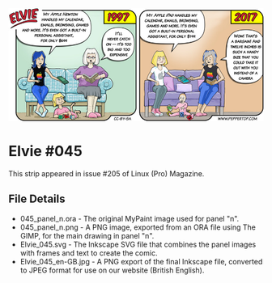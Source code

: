![Elvie comic strip #045](Elvie_045_en-GB.jpg)

Elvie #045
==========
This strip appeared in issue #205 of Linux (Pro) Magazine.


File Details
------------
* 045_panel_n.ora     - The original MyPaint image used for panel "n".
* 045_panel_n.png     - A PNG image, exported from an ORA file using The GIMP, for the main drawing in panel "n".
* Elvie_045.svg       - The Inkscape SVG file that combines the panel images with frames and text to create the comic.
* Elvie_045_en-GB.jpg - A PNG export of the final Inkscape file, converted to JPEG format for use on our website (British English).

